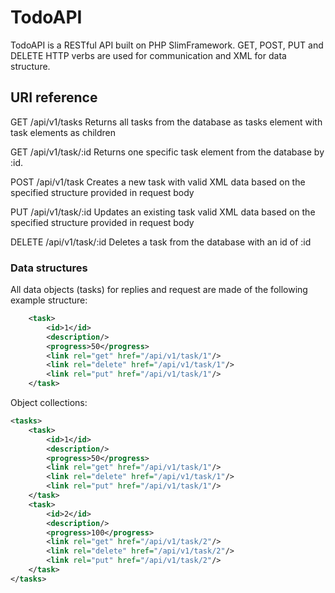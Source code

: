 # TodoAPI

TodoAPI is a RESTful API built on PHP SlimFramework. GET, POST, PUT and DELETE HTTP verbs are used for communication and XML for data structure.

## URI reference

GET /api/v1/tasks               Returns all tasks from the database as tasks element with task elements as children

GET /api/v1/task/:id            Returns one specific task element from the database by :id.

POST /api/v1/task               Creates a new task with valid XML data based on the specified structure provided in request body

PUT /api/v1/task/:id            Updates an existing task valid XML data based on the specified structure provided in request body

DELETE /api/v1/task/:id         Deletes a task from the database with an id of :id

### Data structures

All data objects (tasks) for replies and request are made of the following example structure:
```xml
    <task>
        <id>1</id>
        <description/>
        <progress>50</progress>
        <link rel="get" href="/api/v1/task/1"/>
        <link rel="delete" href="/api/v1/task/1"/>
        <link rel="put" href="/api/v1/task/1"/>
    </task>
```

Object collections:
```xml
<tasks>
    <task>
        <id>1</id>
        <description/>
        <progress>50</progress>
        <link rel="get" href="/api/v1/task/1"/>
        <link rel="delete" href="/api/v1/task/1"/>
        <link rel="put" href="/api/v1/task/1"/>
    </task>
    <task>
        <id>2</id>
        <description/>
        <progress>100</progress>
        <link rel="get" href="/api/v1/task/2"/>
        <link rel="delete" href="/api/v1/task/2"/>
        <link rel="put" href="/api/v1/task/2"/>
    </task>
</tasks>
```